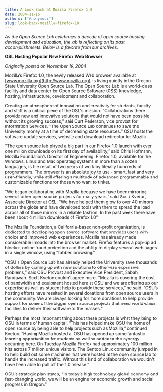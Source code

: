 ```yaml
---
title: A Look Back at Mozila Firefox 1.0
date: 2004-11-16
authors: ["Anonymous"]
slug: look-back-mozilla-firefox-10
---
```


_As the Open Source Lab celebrates a decade of open source hosting, development and education, the lab is reflecting on
its past accomplishments. Below is a favorite from our archives._

**OSL Hosting Popular New Firefox Web Browser**

_Originally posted on November 16, 2004_

Mozilla’s Firefox 1.0, the newly released Web browser available at [www.mozilla.org](http://www.mozilla.org), is living
quietly in the Oregon State University Open Source Lab. The Open Source Lab is a world-class facility and data center
for Open Source Software (OSS) knowledge, hosting, infrastructure, development and collaboration.

Creating an atmosphere of innovation and creativity for students, faculty and staff is a critical piece of the OSL's
mission. “Collaborations there provide new and innovative solutions that would not have been possible without its
growing success,” said Curt Pederson, vice provost for Information Services. “The Open Source Lab continues to save the
University money at a time of decreasing state resources.” OSU hosts the software update services, website and download
redirector for Mozilla.

“The open source lab played a big part in our Firefox 1.0 launch with over one million downloads on its first day of
availability,” said Chris Hofmann, Mozilla Foundation’s Director of Engineering. Firefox 1.0, available for the Windows,
Linux and Mac operating systems in more than a dozen languages, is the result of two years of work by literally hundreds
of programmers. The browser is an absolute joy to use - smart, fast and very user-friendly, while still offering a
multitude of advanced programmable and customizable functions for those who want to tinker.

“We began collaborating with Mozilla because we have been mirroring several other open source projects for many years,”
said Scott Kveton, Associate Director at OSL. “We have helped them grow to over 40 mirrors across the globe and have
developed tools with them to spread the load across all of those mirrors in a reliable fashion. In the past week there
have been about 4 million downloads of Firefox 1.0”

The Mozilla Foundation, a California-based non-profit organization, is dedicated to developing open source software that
provides users with choice and improved web experiences. Mozilla has already made considerable inroads into the browser
market. Firefox features a pop-up ad blocker, online fraud protection and the ability to display several web pages in a
single window, using "tabbed browsing."

“OSU's Open Source Lab has already helped the University save thousands of dollars by coming up with new solutions to
otherwise expensive problems,” said OSU Provost and Executive Vice President, Sabah Randawah. Scott Kveton couldn’t
agree more. “Mozilla is covering the cost of bandwidth and equipment hosted here at OSU and we are offering up our
expertise as well as student help to provide these services,” he said. “OSU’s hosting efforts have resulted in several
donations from open source users in the community. We are always looking for more donations to help provide support for
some of the bigger open source projects that need world-class facilities to deliver their software to the masses.”

Perhaps the most important thing about these projects is what they bring to OSU in terms of human capital. “This has
helped make OSU the home of open source by being able to help projects such as Mozilla,” continued Kveton. “Having
Mozilla hosted at OSU has opened up some fantastic learning opportunities for students as well as added to the synergy
occurring here. On Tuesday Mozilla Firefox had approximately 100 million hits across 7 million unique visitors. The
Gentoo Linux community jumped in to help build out some machines that were hosted at the open source lab to handle the
increased traffic. Without this kind of collaboration we wouldn't have been able to pull off the 1.0 release.”

OSU’s strategic plan states, “In today’s high technology global economy and fast-changing world, we will be an engine
for economic growth and social progress in Oregon.”
